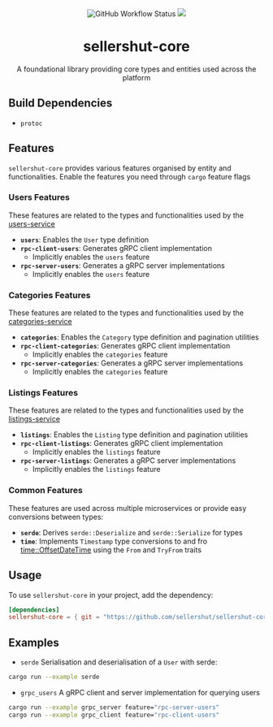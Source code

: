 <div align="center">
  <img alt="GitHub Workflow Status" src="https://img.shields.io/github/actions/workflow/status/sellershut/sellershut-core/check.yaml?label=build">
  
 <a href="https://codecov.io/github/sellershut/sellershut-core" > 
 <img src="https://codecov.io/github/sellershut/sellershut-core/graph/badge.svg?token=cp3sFpIqlC"/> 
 </a>
</div>
<h1 align="center">sellershut-core</h1>
<p align="center">
A foundational library providing core types and entities used across the platform
<br />

## Build Dependencies
- `protoc`

## Features

`sellershut-core` provides various features organised by entity and functionalities. Enable the features you need through `cargo` feature flags

### Users Features

These features are related to the types and functionalities used by the [users-service](https://github.com/sellershut/users-service)

- **`users`**: Enables the `User` type definition
- **`rpc-client-users`**: Generates gRPC client implementation
    - Implicitly enables the `users` feature
- **`rpc-server-users`**: Generates a gRPC server implementations
    - Implicitly enables the `users` feature

### Categories Features

These features are related to the types and functionalities used by the [categories-service](https://github.com/sellershut/categories-service)

- **`categories`**: Enables the `Category` type definition and pagination utilities
- **`rpc-client-categories`**: Generates gRPC client implementation
    - Implicitly enables the `categories` feature
- **`rpc-server-categories`**: Generates a gRPC server implementations
    - Implicitly enables the `categories` feature

### Listings Features

These features are related to the types and functionalities used by the [listings-service](https://github.com/sellershut/listings-service)

- **`listings`**: Enables the `Listing` type definition and pagination utilities
- **`rpc-client-listings`**: Generates gRPC client implementation
    - Implicitly enables the `listings` feature
- **`rpc-server-listings`**: Generates a gRPC server implementations
    - Implicitly enables the `listings` feature

### Common Features

These features are used across multiple microservices or provide easy conversions between types:

- **`serde`**: Derives `serde::Deserialize` and `serde::Serialize` for types
- **`time`**: Implements `Timestamp` type conversions to and fro [time::OffsetDateTime](https://docs.rs/time/latest/time/struct.OffsetDateTime.html)  using the `From` and `TryFrom` traits

## Usage

To use `sellershut-core` in your project, add the dependency:

```toml
[dependencies]
sellershut-core = { git = "https://github.com/sellershut/sellershut-core", features = ["rpc-client-users"] }
```

## Examples

- `serde`
Serialisation and deserialisation of a `User` with serde:
```sh
cargo run --example serde
```
- `grpc_users`
A gRPC client and server implementation for querying users

```sh
cargo run --example grpc_server feature="rpc-server-users"
cargo run --example grpc_client feature="rpc-client-users"
```
